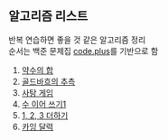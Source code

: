 ## 알고리즘 리스트
반복 연습하면 좋을 것 같은 알고리즘 정리  
순서는 백준 문제집 [code.plus](https://www.acmicpc.net/workbook/codeplus)를 기반으로 함

1. [약수의 합](https://github.com/zzeuui/AlgorithmStudy/blob/master/baekjoon/%EC%95%BD%EC%88%98%EC%9D%98%20%ED%95%A9(17425%2C%20%EA%B3%A84).md)
2. [골드바흐의 추측](https://github.com/zzeuui/AlgorithmStudy/blob/master/baekjoon/%EA%B3%A8%EB%93%9C%EB%B0%94%ED%9D%90%EC%9D%98%20%EC%B6%94%EC%B8%A1(6588%2C%20%EC%8B%A41).md)  
3. [사탕 게임](https://github.com/zzeuui/AlgorithmStudy/blob/master/baekjoon/%EC%82%AC%ED%83%95%20%EA%B2%8C%EC%9E%84(3085%2C%20%EC%8B%A42).md)
4. [수 이어 쓰기1](https://github.com/zzeuui/AlgorithmStudy/blob/master/baekjoon/%EC%88%98%20%EC%9D%B4%EC%96%B4%20%EC%93%B0%EA%B8%B01(1748%2C%20%EC%8B%A44).md)
5. [1, 2, 3 더하기](https://github.com/zzeuui/AlgorithmStudy/blob/master/baekjoon/1%2C%202%2C%203%20%EB%8D%94%ED%95%98%EA%B8%B0(9095%2C%20%EC%8B%A43).md)
6. [카잉 달력](https://github.com/zzeuui/AlgorithmStudy/blob/master/baekjoon/%EC%B9%B4%EC%9E%89%20%EB%8B%AC%EB%A0%A5(6064%2C%20%EC%8B%A41).md)
